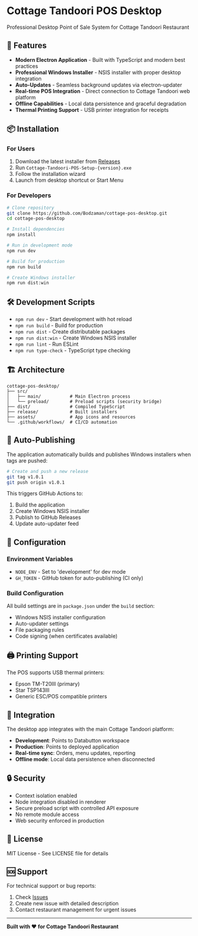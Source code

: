 # Cottage Tandoori POS Desktop

Professional Desktop Point of Sale System for Cottage Tandoori Restaurant

## 🚀 Features

- **Modern Electron Application** - Built with TypeScript and modern best practices
- **Professional Windows Installer** - NSIS installer with proper desktop integration
- **Auto-Updates** - Seamless background updates via electron-updater
- **Real-time POS Integration** - Direct connection to Cottage Tandoori web platform
- **Offline Capabilities** - Local data persistence and graceful degradation
- **Thermal Printing Support** - USB printer integration for receipts

## 📦 Installation

### For Users
1. Download the latest installer from [Releases](https://github.com/Bodzaman/cottage-pos-desktop/releases)
2. Run `Cottage-Tandoori-POS-Setup-{version}.exe`
3. Follow the installation wizard
4. Launch from desktop shortcut or Start Menu

### For Developers
```bash
# Clone repository
git clone https://github.com/Bodzaman/cottage-pos-desktop.git
cd cottage-pos-desktop

# Install dependencies
npm install

# Run in development mode
npm run dev

# Build for production
npm run build

# Create Windows installer
npm run dist:win
```

## 🛠️ Development Scripts

- `npm run dev` - Start development with hot reload
- `npm run build` - Build for production
- `npm run dist` - Create distributable packages
- `npm run dist:win` - Create Windows NSIS installer
- `npm run lint` - Run ESLint
- `npm run type-check` - TypeScript type checking

## 🏗️ Architecture

```
cottage-pos-desktop/
├── src/
│   ├── main/           # Main Electron process
│   └── preload/        # Preload scripts (security bridge)
├── dist/               # Compiled TypeScript
├── release/            # Built installers
├── assets/             # App icons and resources
└── .github/workflows/  # CI/CD automation
```

## 🔄 Auto-Publishing

The application automatically builds and publishes Windows installers when tags are pushed:

```bash
# Create and push a new release
git tag v1.0.1
git push origin v1.0.1
```

This triggers GitHub Actions to:
1. Build the application
2. Create Windows NSIS installer
3. Publish to GitHub Releases
4. Update auto-updater feed

## 🔧 Configuration

### Environment Variables
- `NODE_ENV` - Set to 'development' for dev mode
- `GH_TOKEN` - GitHub token for auto-publishing (CI only)

### Build Configuration
All build settings are in `package.json` under the `build` section:
- Windows NSIS installer configuration
- Auto-updater settings
- File packaging rules
- Code signing (when certificates available)

## 🖨️ Printing Support

The POS supports USB thermal printers:
- Epson TM-T20III (primary)
- Star TSP143III
- Generic ESC/POS compatible printers

## 📱 Integration

The desktop app integrates with the main Cottage Tandoori platform:
- **Development**: Points to Databutton workspace
- **Production**: Points to deployed application
- **Real-time sync**: Orders, menu updates, reporting
- **Offline mode**: Local data persistence when disconnected

## 🔒 Security

- Context isolation enabled
- Node integration disabled in renderer
- Secure preload script with controlled API exposure
- No remote module access
- Web security enforced in production

## 📄 License

MIT License - See LICENSE file for details

## 🆘 Support

For technical support or bug reports:
1. Check [Issues](https://github.com/Bodzaman/cottage-pos-desktop/issues)
2. Create new issue with detailed description
3. Contact restaurant management for urgent issues

---

**Built with ❤️ for Cottage Tandoori Restaurant**
